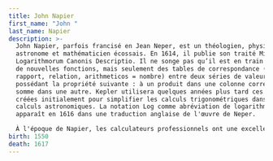 ```yaml
---
title: John Napier
first_name: "John "
last_name: Napier
description: >-
  John Napier, parfois francisé en Jean Neper, est un théologien, physicien,
  astronome et mathématicien écossais. En 1614, il publie son traité Mirifici
  Logarithmorum Canonis Descriptio. Il ne songe pas qu’il est en train de créer
  de nouvelles fonctions, mais seulement des tables de correspondance (logos =
  rapport, relation, arithmeticos = nombre) entre deux séries de valeurs
  possédant la propriété suivante : à un produit dans une colonne correspond une
  somme dans une autre. Kepler utilisera quelques années plus tard ces tables
  créées initialement pour simplifier les calculs trigonométriques dans les
  calculs astronomiques. La notation Log comme abréviation de logarithme
  apparaît en 1616 dans une traduction anglaise de l'œuvre de Neper.

  À l'époque de Napier, les calculateurs professionnels ont une excellente maîtrise de l'arithmétique. Leur travail est indispensable dans les milieux commerciaux et bancaires. Il a certainement tout le loisir d'observer leurs méthodes de travail lorsqu'ils travaillent pour son père, sir Archibald Napier, directeur de la Monnaie écossaisen 7. Il s'aperçoit que les calculateurs sont totalement dépendants des abaques pour réaliser toutes les opérations. Si l'utilisation de ces tables a un avantage certain et garantit une meilleure précision pour les calculs de base, elle représente un handicap pour en effectuer d'autres plus complexes.
birth: 1550
death: 1617
---
```

